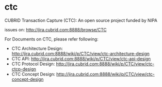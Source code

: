 # ctc
CUBRID Transaction Capture (CTC): An open source project funded by NIPA

issues on: http://jira.cubrid.com:8888/browse/CTC

For Documents on CTC, please refer following:

- CTC Architecture Design: http://jira.cubrid.com:8888/wiki/p/CTC/view/ctc-architecture-design
- CTC API: http://jira.cubrid.com:8888/wiki/p/CTC/view/ctc-api-design
- CTC Protocol Design: http://jira.cubrid.com:8888/wiki/p/CTC/view/ctc-ctcp-design
- CTC Concept Design: http://jira.cubrid.com:8888/wiki/p/CTC/view/ctc-concept-design
